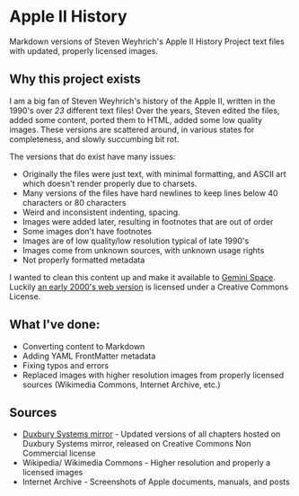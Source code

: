 # Apple II History

Markdown versions of Steven Weyhrich's Apple II History Project text files with updated, properly licensed images.

## Why this project exists

I am a big fan of Steven Weyhrich's history of the Apple II, written in the 1990's over *23* different text files! Over the years, Steven edited the files, added some content, ported them to HTML, added some low quality images. These versions are scattered around, in various states for completeness, and slowly succumbing bit rot.

The versions that do exist have many issues:
* Originally the files were just text, with minimal formatting, and ASCII art which doesn't render properly due to charsets.
* Many versions of the files have hard newlines to keep lines below 40 characters or 80 characters
* Weird and inconsistent indenting, spacing.
* Images were added later, resulting in footnotes that are out of order
* Some images don't have footnotes
* Images are of low quality/low resolution typical of late 1990's
* Images come from unknown sources, with unknown usage rights 
* Not properly formatted metadata

I wanted to clean this content up and make it available to [Gemini Space](https://en.wikipedia.org/wiki/Gemini_(protocol)). Luckily [an early 2000's web version](https://www.duxburysystems.org/downloads/library/texas/apple/history/history/ah01.html) is licensed under a Creative Commons License.

## What I've done:
* Converting content to Markdown
* Adding YAML FrontMatter metadata
* Fixing typos and errors
* Replaced images with higher resolution images from properly licensed sources (Wikimedia Commons, Internet Archive, etc.)

## Sources
* [Duxbury Systems mirror](https://www.duxburysystems.org/downloads/library/texas/apple/history/history/ah01.html) - Updated versions of all chapters hosted on Duxbury Systems mirror, released on Creative Commons Non Commercial license
* Wikipedia/ Wikimedia Commons - Higher resolution and properly a licensed images
* Internet Archive - Screenshots of Apple documents, manuals, and posts
